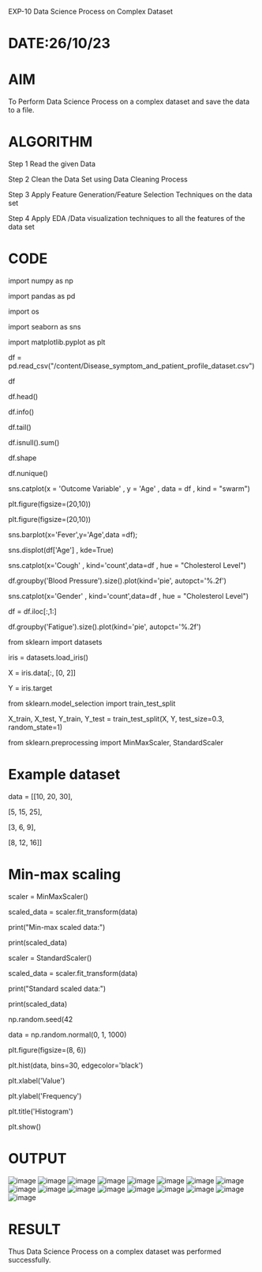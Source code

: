 EXP-10 Data Science Process on Complex Dataset
# DATE:26/10/23

# AIM

To Perform Data Science Process on a complex dataset and save the data to a file.

# ALGORITHM
Step 1 Read the given Data

Step 2 Clean the Data Set using Data Cleaning Process

Step 3 Apply Feature Generation/Feature Selection Techniques on the data set

Step 4 Apply EDA /Data visualization techniques to all the features of the data set

# CODE
import numpy as np

import pandas as pd

import os

import seaborn as sns

import matplotlib.pyplot as plt

df = pd.read_csv("/content/Disease_symptom_and_patient_profile_dataset.csv")

df

df.head()

df.info()

df.tail()

df.isnull().sum()

df.shape

df.nunique()

sns.catplot(x = 'Outcome Variable' , y = 'Age' , data = df , kind = "swarm")

plt.figure(figsize=(20,10))

plt.figure(figsize=(20,10))

sns.barplot(x='Fever',y='Age',data =df);

sns.displot(df['Age'] , kde=True)

sns.catplot(x='Cough' , kind='count',data=df , hue = "Cholesterol Level")

df.groupby('Blood Pressure').size().plot(kind='pie', autopct='%.2f')

sns.catplot(x='Gender' , kind='count',data=df , hue = "Cholesterol Level")

df = df.iloc[:,1:]

df.groupby('Fatigue').size().plot(kind='pie', autopct='%.2f')

from sklearn import datasets

iris = datasets.load_iris()

X = iris.data[:, [0, 2]]

Y = iris.target

from sklearn.model_selection import train_test_split

X_train, X_test, Y_train, Y_test = train_test_split(X, Y, test_size=0.3, random_state=1)

from sklearn.preprocessing import MinMaxScaler, StandardScaler

# Example dataset
data = [[10, 20, 30],

[5, 15, 25],

[3, 6, 9],


[8, 12, 16]]
# Min-max scaling
scaler = MinMaxScaler()

scaled_data = scaler.fit_transform(data)

print("Min-max scaled data:")

print(scaled_data)

scaler = StandardScaler()

scaled_data = scaler.fit_transform(data)

print("Standard scaled data:")

print(scaled_data)

np.random.seed(42

data = np.random.normal(0, 1, 1000)

plt.figure(figsize=(8, 6))

plt.hist(data, bins=30, edgecolor='black')

plt.xlabel('Value')

plt.ylabel('Frequency')

plt.title('Histogram')

plt.show()
# OUTPUT

![image](https://github.com/vidhyasrikachapalayam/ex-10/assets/119477817/ff45c6ff-6360-4f72-ac42-db3c281b36a6)
![image](https://github.com/vidhyasrikachapalayam/ex-10/assets/119477817/7b6fe9b0-c591-432d-be8b-258e367c67fd)
![image](https://github.com/vidhyasrikachapalayam/ex-10/assets/119477817/72c02d56-48b2-4cf4-8f93-fd0527d8f485)
![image](https://github.com/vidhyasrikachapalayam/ex-10/assets/119477817/1db34ad2-1a29-411e-ae42-791bf3bb0fb5)
![image](https://github.com/vidhyasrikachapalayam/ex-10/assets/119477817/53533d5d-aedc-4b05-a802-c62cc55bf3d4)
![image](https://github.com/vidhyasrikachapalayam/ex-10/assets/119477817/841666b8-5498-4e36-a859-fad58c218267)
![image](https://github.com/vidhyasrikachapalayam/ex-10/assets/119477817/1e8aedcb-f9d9-4a94-88d9-5547e9199454)
![image](https://github.com/vidhyasrikachapalayam/ex-10/assets/119477817/547472c3-2197-4663-a4dd-2bf4a39f1085)
![image](https://github.com/vidhyasrikachapalayam/ex-10/assets/119477817/98455ac7-c067-44b9-96fe-4b64eba663a6)
![image](https://github.com/vidhyasrikachapalayam/ex-10/assets/119477817/896ee2f6-32cd-45ce-8f9f-1ef88c52ce09)
![image](https://github.com/vidhyasrikachapalayam/ex-10/assets/119477817/9c2114cf-43dc-4b50-aaf0-74801f2ae7d1)
![image](https://github.com/vidhyasrikachapalayam/ex-10/assets/119477817/403cbe32-d76a-4fcd-bbb2-3b805893272a)
![image](https://github.com/vidhyasrikachapalayam/ex-10/assets/119477817/4166cf45-a35c-4237-9e1c-297f23ca22bd)
![image](https://github.com/vidhyasrikachapalayam/ex-10/assets/119477817/da35586e-d088-40ac-9533-cf5a1d836a77)
![image](https://github.com/vidhyasrikachapalayam/ex-10/assets/119477817/6432f443-67fe-4064-9e7f-bb505b09a407)
![image](https://github.com/vidhyasrikachapalayam/ex-10/assets/119477817/81e8ed28-a7b9-453e-97ca-0b47c5d00356)
![image](https://github.com/vidhyasrikachapalayam/ex-10/assets/119477817/8f50af46-25ce-4a53-bb41-0749484267a8)

# RESULT
Thus Data Science Process on a complex dataset was performed successfully.

